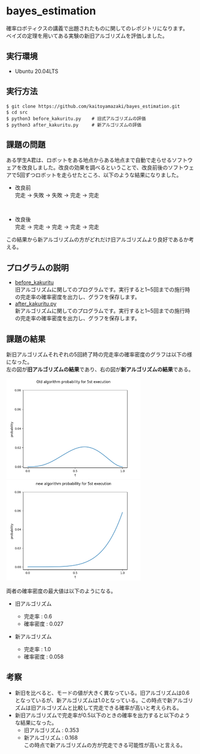 # bayes_estimation

確率ロボティクスの講義で出題されたものに関してのレポジトリになります。</br>
ベイズの定理を用いてある実験の新旧アルゴリズムを評価しました。</br>

## 実行環境

- Ubuntu 20.04LTS

## 実行方法

```
$ git clone https://github.com/kaitoyamazaki/bayes_estimation.git
$ cd src
$ python3 before_kakuritu.py    # 旧式アルゴリズムの評価
$ python3 after_kakuritu.py     # 新アルゴリズムの評価
```

## 課題の問題

ある学生A君は、ロボットをある地点からある地点まで自動で走らせるソフトウェアを改良しました。改良の効果を調べるということで、改良前後のソフトウェアで5回ずつロボットを走らせたところ、以下のような結果になりました。

- 改良前</br>
完走 → 失敗 → 失敗 → 完走 → 完走

</br>

- 改良後</br>
完走 → 完走 → 完走 → 完走 → 完走

この結果から新アルゴリズムの方がどれだけ旧アルゴリズムより良好であるか考える。

## プログラムの説明

- [before_kakuritu](https://github.com/kaitoyamazaki/bayes_estimation/blob/master/src/before_kairyou.py)</br>
旧アルゴリズムに関してのプログラムです。実行すると1~5回までの施行時の完走率の確率密度を出力し、グラフを保存します。</br>
- [after_kakuritu.py](https://github.com/kaitoyamazaki/bayes_estimation/blob/master/src/after_kakuritu.py)</br>
新アルゴリズムに関してのプログラムです。実行すると1~5回までの施行時の完走率の確率密度を出力し、グラフを保存します。</br>


## 課題の結果

新旧アルゴリズムそれぞれの5回終了時の完走率の確率密度のグラフは以下の様になった。</br>
左の図が**旧アルゴリズムの結果**であり、右の図が**新アルゴリズムの結果**である。</br>

<img src = "figure/旧式アルゴリズム_施行5回目の確率分布.png" width="360px"> <img src = "figure/新アルゴリズム_施行5回目の確率分布.png" width="360px">

両者の確率密度の最大値は以下のようになる。</br>

- 旧アルゴリズム</br>
    - 完走率 : 0.6</br>
    - 確率密度 : 0.027</br>

- 新アルゴリズム</br>
    - 完走率 : 1.0
    - 確率密度 : 0.058</br>

## 考察

- 新旧を比べると、モードの値が大きく異なっている。旧アルゴリズムは0.6となっているが、新アルゴリズムは1.0となっている。この時点で新アルゴリズムは旧アルゴリズムと比較して完走できる確率が高いと考えられる。</br>
- 新旧アルゴリズムで完走率が0.5以下のときの確率を出力すると以下のような結果になった。</br>
    - 旧アルゴリズム : 0.353</br>
    - 新アルゴリズム : 0.168</br>
この時点で新アルゴリズムの方が完走できる可能性が高いと言える。</br>

